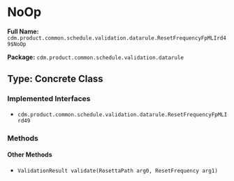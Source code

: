 # NoOp

**Full Name:** `cdm.product.common.schedule.validation.datarule.ResetFrequencyFpMLIrd49$NoOp`

**Package:** `cdm.product.common.schedule.validation.datarule`

## Type: Concrete Class

### Implemented Interfaces

- `cdm.product.common.schedule.validation.datarule.ResetFrequencyFpMLIrd49`

### Methods

#### Other Methods

- `ValidationResult validate(RosettaPath arg0, ResetFrequency arg1)`

